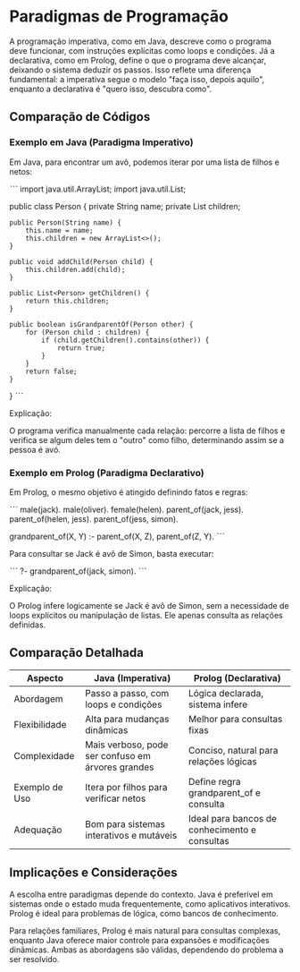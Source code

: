# Paradigmas de Programação

A programação imperativa, como em Java, descreve como o programa deve funcionar, com instruções explícitas como loops e condições. Já a declarativa, como em Prolog, define o que o programa deve alcançar, deixando o sistema deduzir os passos. Isso reflete uma diferença fundamental: a imperativa segue o modelo "faça isso, depois aquilo", enquanto a declarativa é "quero isso, descubra como".

## Comparação de Códigos

### Exemplo em Java (Paradigma Imperativo)

Em Java, para encontrar um avô, podemos iterar por uma lista de filhos e netos:

ˋˋˋ
import java.util.ArrayList;
import java.util.List;

public class Person {
    private String name;
    private List<Person> children;
    
    public Person(String name) {
        this.name = name;
        this.children = new ArrayList<>();
    }
    
    public void addChild(Person child) {
        this.children.add(child);
    }
    
    public List<Person> getChildren() {
        return this.children;
    }
    
    public boolean isGrandparentOf(Person other) {
        for (Person child : children) {
            if (child.getChildren().contains(other)) {
                return true;
            }
        }
        return false;
    }
}
ˋˋˋ

Explicação:

O programa verifica manualmente cada relação: percorre a lista de filhos e verifica se algum deles tem o "outro" como filho, determinando assim se a pessoa é avó.

### Exemplo em Prolog (Paradigma Declarativo)

Em Prolog, o mesmo objetivo é atingido definindo fatos e regras:

ˋˋˋ
male(jack). male(oliver). female(helen).
parent_of(jack, jess). parent_of(helen, jess). parent_of(jess, simon).

grandparent_of(X, Y) :- parent_of(X, Z), parent_of(Z, Y).
ˋˋˋ

Para consultar se Jack é avô de Simon, basta executar:

ˋˋˋ
?- grandparent_of(jack, simon).
ˋˋˋ

Explicação:

O Prolog infere logicamente se Jack é avô de Simon, sem a necessidade de loops explícitos ou manipulação de listas. Ele apenas consulta as relações definidas.

## Comparação Detalhada

| Aspecto | Java (Imperativa) | Prolog (Declarativa) |
|---|---|---|
| Abordagem | Passo a passo, com loops e condições | Lógica declarada, sistema infere |
| Flexibilidade | Alta para mudanças dinâmicas | Melhor para consultas fixas |
| Complexidade | Mais verboso, pode ser confuso em árvores grandes | Conciso, natural para relações lógicas |
| Exemplo de Uso | Itera por filhos para verificar netos | Define regra grandparent_of e consulta |
| Adequação | Bom para sistemas interativos e mutáveis | Ideal para bancos de conhecimento e consultas |

## Implicações e Considerações

A escolha entre paradigmas depende do contexto. Java é preferível em sistemas onde o estado muda frequentemente, como aplicativos interativos. Prolog é ideal para problemas de lógica, como bancos de conhecimento.

Para relações familiares, Prolog é mais natural para consultas complexas, enquanto Java oferece maior controle para expansões e modificações dinâmicas. Ambas as abordagens são válidas, dependendo do problema a ser resolvido.
